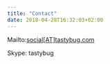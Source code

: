 ```yaml
---
title: "Contact"
date: 2018-04-28T16:32:03+02:00
---
```


Mailto:[social[AT]tastybug.com](mailto:social[AT]tastybug.com)

Skype: tastybug
